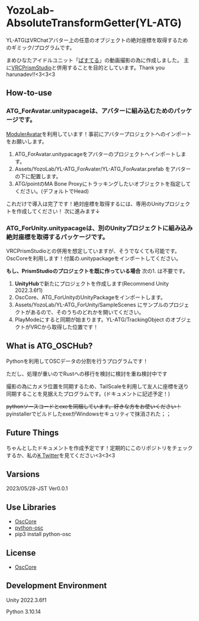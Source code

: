 # YozoLab-AbsoluteTransformGetter(YL-ATG)

YL-ATGはVRChatアバター上の任意のオブジェクトの絶対座標を取得するためのギミック/プログラムです。

まめひなたアイドルユニット「[ぱすてる](https://twitter.com/pastel_VRChat)」の動画撮影の為に作成しました。
主に[VRCPrismStudio](https://haruna.dev/prismstudio/)と併用することを目的としています。Thank you harunadev!!<3<3<3

## How-to-use

### **ATG_ForAvatar.unitypacage**は、アバターに組み込むためのパッケージです。
[ModulerAvatar](https://modular-avatar.nadena.dev/)を利用しています！事前にアバタープロジェクトへのインポートをお願いします。

1. ATG_ForAvatar.unitypacageをアバターのプロジェクトへインポートします。
2. Assets/YozoLab/YL-ATG_ForAvater/YL-ATG_ForAvatar.prefab をアバターの下に配置します。
3. ATG/pointのMA Bone Proxyにトラッキングしたいオブジェクトを指定してください。(デフォルトでHead)

これだけで導入は完了です！絶対座標を取得するには、専用のUnityプロジェクトを作成してください！
次に進みます↓

### **ATG_ForUnity.unitypacage**は、別のUnityプロジェクトに組み込み絶対座標を取得するパッケージです。
VRCPrismStudioとの併用を想定していますが、そうでなくても可能です。
OscCoreを利用します！付属の.unitypackageをインポートしてください。

**もし、PrismStudioのプロジェクトを既に作っている場合**
次の1. は不要です。

1. **UnityHub**で新たにプロジェクトを作成します(Recommend Unity 2022.3.6f1)
2. OscCore、ATG_ForUnityのUnityPackageをインポートします。
3. Assets/YozoLab/YL-ATG_ForUnity/SampleScenes にサンプルのプロジェクトがあるので、そのうちのどれかを開いてください。
4. PlayModeにすると同期が始まります。YL-ATG/TrackingObject のオブジェクトがVRCから取得した位置です！

## What is ATG_OSCHub?
Pythonを利用してOSCデータの分割を行うプログラムです！

ただし、処理が重いのでRustへの移行を検討に検討を重ね検討中です

撮影の為にカメラ位置を同期するため、TailScaleを利用して友人に座標を送り同期することを見据えたプログラムです。(ドキュメントに記述予定！)

~~pythonソースコードとexeを同梱しています。好きな方をお使いください！~~pyinstallerでビルドしたexeがWindowsセキュリティで抹消された；；

## Future Things
ちゃんとしたドキュメントを作成予定です！定期的にこのリポジトリをチェックするか、私の[~~X~~ Twitter](https://twitter.com/YozoraKurage)を見てください<3<3<3

## Varsions
2023/05/28-JST Ver0.0.1

## Use Libraries
- [OscCore](https://github.com/stella3d/OscCore)
- [python-osc](https://pypi.org/project/python-osc/)
 - pip3 install python-osc

## License
- [OscCore](https://github.com/stella3d/OscCore?tab=readme-ov-file#)

## Development Environment
Unity 2022.3.6f1

Python 3.10.14